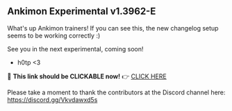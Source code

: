 ## Ankimon Experimental v1.3962-E

What's up Ankimon trainers! If you can see this, the new changelog setup seems to be working correctly :)

See you in the next experimental, coming soon!

- h0tp <3

🔗 **This link should be CLICKABLE now!** 👉 [CLICK HERE](https://www.youtube.com/watch?v=dQw4w9WgXcQ)

Please take a moment to thank the contributors at the Discord channel here: https://discord.gg/Vkvdawxd5s